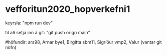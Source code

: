 # vefforitun2020_hopverkefni1

keyrsla: "npm run dev"

til að setja inn á git: "git push orign main"

#höfundir: 
ars98, Arnar
bye1, Birgitta
sbm11, Sigríður
vmp2, Valur
(vantar git nöfn)
